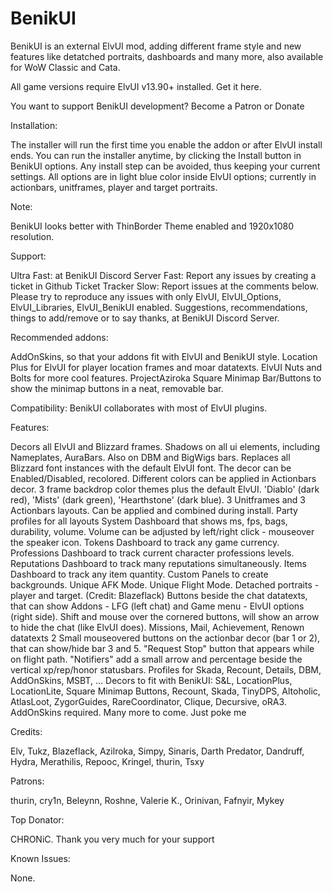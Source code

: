 # BenikUI
BenikUI is an external ElvUI mod, adding different frame style and new features like detatched portraits, dashboards and many more, also available for WoW Classic and Cata. 

All game versions require ElvUI v13.90+ installed. Get it here.

You want to support BenikUI development? Become a Patron or Donate

Installation:

The installer will run the first time you enable the addon or after ElvUI install ends. You can run the installer anytime, by clicking the Install button in BenikUI options.
Any install step can be avoided, thus keeping your current settings.
All options are in light blue color inside ElvUI options; currently in actionbars, unitframes, player and target portraits.

Note:

BenikUI looks better with ThinBorder Theme enabled and 1920x1080 resolution.

Support:

Ultra Fast: at BenikUI Discord Server
Fast: Report any issues by creating a ticket in Github Ticket Tracker
Slow: Report issues at the comments below.
Please try to reproduce any issues with only ElvUI, ElvUI_Options, ElvUI_Libraries, ElvUI_BenikUI enabled.
Suggestions, recommendations, things to add/remove or to say thanks, at BenikUI Discord Server.

Recommended addons:

AddOnSkins, so that your addons fit with ElvUI and BenikUI style.
Location Plus for ElvUI for player location frames and moar datatexts.
ElvUI Nuts and Bolts for more cool features.
ProjectAziroka Square Minimap Bar/Buttons to show the minimap buttons in a neat, removable bar.

Compatibility: BenikUI collaborates with most of ElvUI plugins.

Features:

Decors all ElvUI and Blizzard frames.
Shadows on all ui elements, including Nameplates, AuraBars. Also on DBM and BigWigs bars.
Replaces all Blizzard font instances with the default ElvUI font.
The decor can be Enabled/Disabled, recolored. Different colors can be applied in Actionbars decor.
3 frame backdrop color themes plus the default ElvUI. 'Diablo' (dark red), 'Mists' (dark green), 'Hearthstone' (dark blue).
3 Unitframes and 3 Actionbars layouts. Can be applied and combined during install.
Party profiles for all layouts
System Dashboard that shows ms, fps, bags, durability, volume. Volume can be adjusted by left/right click - mouseover the speaker icon.
Tokens Dashboard to track any game currency.
Professions Dashboard to track current character professions levels.
Reputations Dashboard to track many reputations simultaneously.
Items Dashboard to track any item quantity.
Custom Panels to create backgrounds.
Unique AFK Mode.
Unique Flight Mode.
Detached portraits - player and target. (Credit: Blazeflack)
Buttons beside the chat datatexts, that can show Addons - LFG (left chat) and Game menu - ElvUI options (right side). Shift and mouse over the cornered buttons, will show an arrow to hide the chat (like ElvUI does).
Missions, Mail, Achievement, Renown datatexts
2 Small mouseovered buttons on the actionbar decor (bar 1 or 2), that can show/hide bar 3 and 5.
"Request Stop" button that appears while on flight path.
"Notifiers" add a small arrow and percentage beside the vertical xp/rep/honor statusbars.
Profiles for Skada, Recount, Details, DBM, AddOnSkins, MSBT, ...
Decors to fit with BenikUI: S&L, LocationPlus, LocationLite, Square Minimap Buttons, Recount, Skada, TinyDPS, Altoholic, AtlasLoot, ZygorGuides, RareCoordinator, Clique, Decursive, oRA3. AddOnSkins required. Many more to come. Just poke me

Credits:

Elv, Tukz, Blazeflack, Azilroka, Simpy, Sinaris, Darth Predator, Dandruff, Hydra, Merathilis, Repooc, Kringel, thurin, Tsxy

Patrons:

thurin, cry1n, Beleynn, Roshne, Valerie K., Orinivan, Fafnyir, Mykey

Top Donator:

CHRONiC. Thank you very much for your support

Known Issues:

None.
